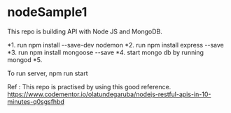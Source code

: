 # nodeSample1
This repo is building API with Node JS and MongoDB.

*1. run npm install --save-dev nodemon
*2. run npm install express --save
*3. run npm install mongoose --save
*4. start mongo db by running mongod
*5.


To run server, npm run start


Ref : This repo is practised by using this good reference. https://www.codementor.io/olatundegaruba/nodejs-restful-apis-in-10-minutes-q0sgsfhbd

